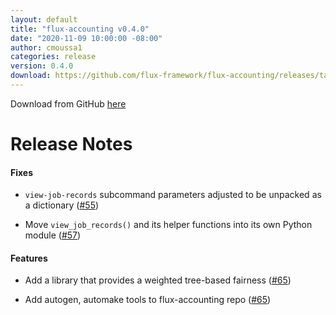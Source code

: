 ```yaml
---
layout: default
title: "flux-accounting v0.4.0"
date: "2020-11-09 10:00:00 -08:00"
author: cmoussa1
categories: release
version: 0.4.0
download: https://github.com/flux-framework/flux-accounting/releases/tag/
---
```


Download from GitHub [here](https://github.com/flux-framework/flux-accounting/releases/tag/)

# Release Notes

#### Fixes

* `view-job-records` subcommand parameters adjusted to be unpacked as a dictionary ([#55](https://github.com/flux-framework/flux-accounting/issues/55))

* Move `view_job_records()` and its helper functions into its own Python module ([#57](https://github.com/flux-framework/flux-accounting/issues/57))

#### Features

* Add a library that provides a weighted tree-based fairness ([#65](https://github.com/flux-framework/flux-accounting/issues/65))

* Add autogen, automake tools to flux-accounting repo ([#65](https://github.com/flux-framework/flux-accounting/issues/65))

